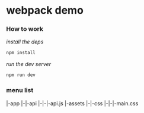 # webpack demo

### How to work

*install the deps*

```bash
npm install
```
*run the dev server*

```bash
npm run dev
```

### menu list

|-app
|-|-api
|-|-|-api.js
|-assets
|-|-css
|-|-|-main.css